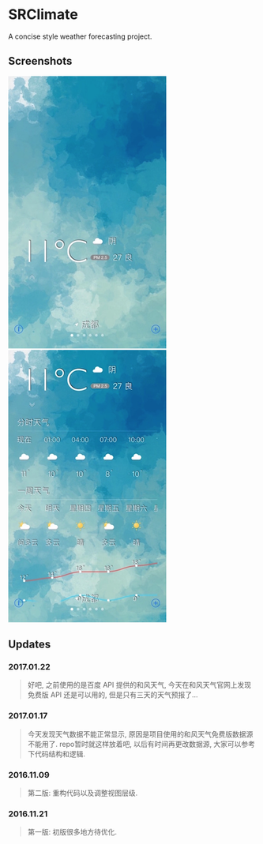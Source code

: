 # SRClimate

A concise style weather forecasting project.

## Screenshots

![image](./screenshot1.png)
![image](./screenshot2.png)

## Updates

### 2017.01.22
> 好吧, 之前使用的是百度 API 提供的和风天气, 今天在和风天气官网上发现免费版 API 还是可以用的, 但是只有三天的天气预报了... 

### 2017.01.17
> 今天发现天气数据不能正常显示, 原因是项目使用的和风天气免费版数据源不能用了. repo暂时就这样放着吧, 以后有时间再更改数据源, 大家可以参考下代码结构和逻辑.

### 2016.11.09
> 第二版: 重构代码以及调整视图层级.   

### 2016.11.21
> 第一版: 初版很多地方待优化.